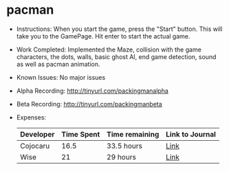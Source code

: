 # pacman
- Instructions: When you start the game, press the "Start" button. This will take you to the GamePage. Hit enter to start the actual game.
- Work Completed: Implemented the Maze, collision with the game characters, the dots, walls, basic ghost AI, end game detection, sound as well as pacman animation.
- Known Issues: No major issues
- Alpha Recording: http://tinyurl.com/packingmanalpha
- Beta Recording: http://tinyurl.com/packingmanbeta
- Expenses: 

  | Developer|Time Spent|Time remaining| Link to Journal |
  |--------|------------------------------|--------|--------|
  | Cojocaru| 16.5 |33.5 hours|[Link](https://github.com/Wise-Cojocaru/pacman/wiki/Gabriel's-Journal)
  | Wise| 21 |29 hours|[Link](https://github.com/Wise-Cojocaru/pacman/wiki/WiseJournal)

